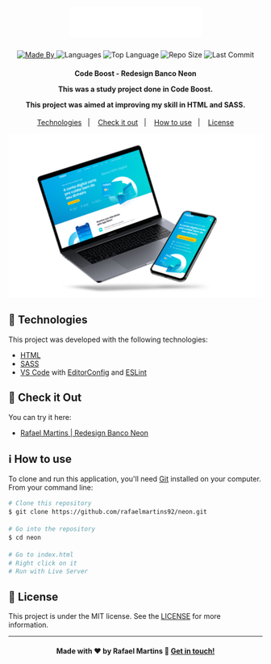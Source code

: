 <h1 align="center">
    <img alt="Logo" src="img/logo.svg" />
    <br>
</h1>

<p align="center">
  <a href="https://www.linkedin.com/in/rafael-martins92/">
  <img alt="Made By" src="https://img.shields.io/static/v1?label=Made%20By&message=Rafael%20Martins&color=orange&style=for-the-badge">
	</a>
  
  <img alt="Languages" src="https://img.shields.io/github/languages/count/rafaelmartins92/neon?style=for-the-badge">
  
  <img alt="Top Language" src="https://img.shields.io/github/languages/top/rafaelmartins92/neon?style=for-the-badge">
  
  <img alt="Repo Size" src="https://img.shields.io/github/repo-size/rafaelmartins92/neon?style=for-the-badge">
  
  <img alt="Last Commit" src="https://img.shields.io/github/last-commit/rafaelmartins92/neon?style=for-the-badge">
</p>

<h4 align="center">
  <p>Code Boost - Redesign Banco Neon</p>

  <p>This was a study project done in Code Boost.</p>

  <p>This project was aimed at improving my skill in HTML and SASS.</p>
</h4>

<p align="center">
  <a href="#rocket-technologies">Technologies</a>&nbsp;&nbsp;&nbsp;|&nbsp;&nbsp;&nbsp;
  <a href="#eyes-check-it-out">Check it out</a>&nbsp;&nbsp;&nbsp;|&nbsp;&nbsp;&nbsp;
  <a href="#information_source-how-to-use">How to use</a>&nbsp;&nbsp;&nbsp;|&nbsp;&nbsp;&nbsp;
  <a href="#memo-license">License</a>
</p>

<p align="center">
  <img alt="Scene" src="portfolio-scene---neon@2x.png">
</p>

## :rocket: Technologies

This project was developed with the following technologies:

- [HTML](https://developer.mozilla.org/pt-BR/docs/Web/HTML)
- [SASS](https://sass-lang.com/)
- [VS Code][vc] with [EditorConfig][vceditconfig] and [ESLint][vceslint]

## :eyes: Check it Out

You can try it here:

- [Rafael Martins | Redesign Banco Neon][demo]

## :information_source: How to use

To clone and run this application, you'll need [Git](https://git-scm.com) installed on your computer. From your command line:

```bash
# Clone this repository
$ git clone https://github.com/rafaelmartins92/neon.git

# Go into the repository
$ cd neon

# Go to index.html
# Right click on it
# Run with Live Server
```

## :memo: License

This project is under the MIT license. See the [LICENSE](https://github.com/rafaelmartins92/neon/blob/master/LICENSE) for more information.

---

<h4 align="center">
    Made with ♥ by Rafael Martins 👋 <a href="https://www.linkedin.com/in/rafael-martins92/" target="_blank">Get in touch!</a>
</h4>

[vc]: https://code.visualstudio.com/
[vceditconfig]: https://marketplace.visualstudio.com/items?itemName=EditorConfig.EditorConfig
[vceslint]: https://marketplace.visualstudio.com/items?itemName=dbaeumer.vscode-eslint
[demo]: https://neon-rafaelmartins.netlify.app/
